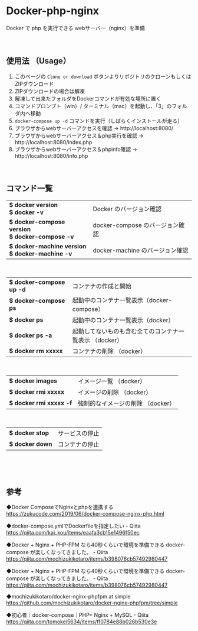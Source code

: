 # Docker-php-nginx
Docker で php を実行できる webサーバー（nginx）を準備
<br><br><br>



## 使用法 （Usage）

1. このページの `Clone or download` ボタンよりリポジトリのクローンもしくはZIPダウンロード
2. ZIPダウンロードの場合は解凍
3. 解凍して出来たフォルダをDockerコマンドが有効な場所に置く
4. コマンドプロンプト（win）/ ターミナル（mac）を起動し、「3」のフォルダ内へ移動
5. `docker-compose up -d` コマンドを実行（しばらくインストールが走る）
6. ブラウザからwebサーバーアクセスを確認 → http://localhost:8080/
7. ブラウザからwebサーバーアクセス＆php実行を確認 → http://localhost:8080/index.php
8. ブラウザからwebサーバーアクセス＆phpinfo確認 → http://localhost:8080/info.php
<br><br><br>



## コマンド一覧

<table>
 <tr>
 	<td><b>$ docker version<br>$ docker -v</b></td>
  <td>Docker のバージョン確認</td>
 </tr>
 <tr>
  <td><b>$ docker-compose version<br>$ docker-compose -v</b></td>
  <td>docker-compose のバージョン確認</td>
 </tr>
 <tr>
  <td><b>$ docker-machine version<br>$ docker-machine -v</b></td>
  <td>docker-machine のバージョン確認</td>
</tr>
</table>  
<br>


<table>
<tr>
  <td><b>$ docker-compose up -d</b></td>
  <td>コンテナの作成と開始</td>
 </tr>
 <tr>
  <td><b>$ docker-compose ps</b></td>
  <td>起動中のコンテナ一覧表示（docker-compose）</td>
 </tr>
 <tr>
  <td><b>$ docker ps</b></td>
  <td>起動中のコンテナ一覧表示（docker）</td>
 </tr>
 <tr>
  <td><b>$ docker ps -a</b></td>
  <td>起動してないものも含む全てのコンテナ一覧表示 （docker）</td>
 </tr>
 <tr>
  <td><b>$ docker rm xxxxx</b></td>
  <td>コンテナの削除 （docker）</td>
 </tr>
</table>  
<br>


<table>
<tr>
  <td><b>$ docker images</b></td>
  <td>イメージ一覧 （docker）</td>
 </tr>
 <tr>
  <td><b>$ docker rmi xxxxx</b></td>
  <td>イメージの削除 （docker）</td>
 </tr>
 <tr>
  <td><b>$ docker rmi xxxxx -f</b></td>
  <td>強制的なイメージの削除 （docker）</td>
 </tr>
</table>  
<br>


<table>
<tr>
  <td><b>$ docker stop</b></td>
  <td>サービスの停止</td>
 </tr>
 <tr>
  <td><b>$ docker down</b></td>
  <td>コンテナの停止</td>
 </tr>
</table>  
<br><br><br>




## 参考
◆Docker ComposeでNginxとphpを連携する
https://zukucode.com/2019/06/docker-compose-nginx-php.html

◆docker-compose.ymlでDockerfileを指定したい - Qiita
https://qiita.com/kai_kou/items/eaafa3cb15e1496f50ec

◆Docker + Nginx + PHP-FPM なら40秒くらいで環境を準備できる docker-compose が楽しくなってきました。 - Qiita
https://qiita.com/mochizukikotaro/items/b398076cb57492980447

◆Docker + Nginx + PHP-FPM なら40秒くらいで環境を準備できる docker-compose が楽しくなってきました。 - Qiita
https://qiita.com/mochizukikotaro/items/b398076cb57492980447

◆mochizukikotaro/docker-nginx-phpfpm at simple
https://github.com/mochizukikotaro/docker-nginx-phpfpm/tree/simple

◆初心者｜docker-compose｜PHP+ Nginx + MySQL - Qiita
https://qiita.com/tomokei5634/items/ff0784e88b026b530e3e

